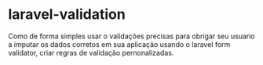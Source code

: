 # laravel-validation
Como de forma simples usar o validações precisas para obrigar seu usuario a imputar os dados corretos em sua aplicação usando o laravel form validator, criar regras de validação pernonalizadas.
